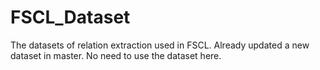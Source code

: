 # FSCL_Dataset
The datasets of relation extraction used in FSCL. 
Already updated a new dataset in master.
No need to use the dataset here.
